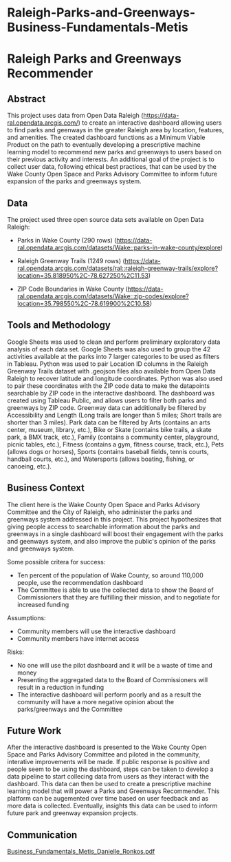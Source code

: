 # Raleigh-Parks-and-Greenways-Business-Fundamentals-Metis

# Raleigh Parks and Greenways Recommender

## Abstract
This project uses data from Open Data Raleigh (https://data-ral.opendata.arcgis.com/) to create an interactive dashboard allowing users to find parks and geenways in the greater Raleigh area by location, features, and amenities. The created dashboard functions as a Minimum Viable Product on the path to eventually developing a prescriptive machine learning model to recommend new parks and greenways to users based on their previous activity and interests. An additional goal of the project is to collect user data, following ethical best practices, that can be used by the Wake County Open Space and Parks Advisory Committee to inform future expansion of the parks and greenways system.

## Data
The project used three open source data sets available on Open Data Raleigh:
- Parks in Wake County (290 rows)
(https://data-ral.opendata.arcgis.com/datasets/Wake::parks-in-wake-county/explore)

- Raleigh Greenway Trails (1249 rows)
(https://data-ral.opendata.arcgis.com/datasets/ral::raleigh-greenway-trails/explore?location=35.818950%2C-78.627250%2C11.53)

- ZIP Code Boundaries in Wake County
(https://data-ral.opendata.arcgis.com/datasets/Wake::zip-codes/explore?location=35.798550%2C-78.619900%2C10.58)

## Tools and Methodology
Google Sheets was used to clean and perform preliminary exploratory data analysis of each data set. Google Sheets was also used to group the 42 activities available at the parks into 7 larger categories to be used as filters in Tableau.  Python was used to pair Location ID columns in the Raleigh Greenway Trails dataset with .geojson files also available from Open Data Raleigh to recover latitude and longitude coordinates. Python was also used to pair these coordinates with the ZIP code data to make the datapoints searchable by ZIP code in the interactive dashboard. The dashboard was created using Tableau Public, and allows users to filter both parks and greenways by ZIP code. Greenway data can additionally be filtered by Accessibility and Length (Long trails are longer than 5 miles; Short trails are shorter than 3 miles). Park data can be filtered by Arts (contains an arts center, museum, library, etc.), Bike or Skate (contains bike trails, a skate park, a BMX track, etc.), Family (contains a community center, playground, picnic tables, etc.), Fitness (contains a gym, fitness course, track, etc.), Pets (allows dogs or horses), Sports (contains baseball fields, tennis courts, handball courts, etc.), and Watersports (allows boating, fishing, or canoeing, etc.).

## Business Context
The client here is the Wake County Open Space and Parks Advisory Committee and the City of Raleigh, who administer the parks and greenways system addressed in this project. This project hypothesizes that giving people access to searchable information about the parks and greenways in a single dashboard will boost their engagement with the parks and geenways system, and also improve the public's opinion of the parks and greenways system.

Some possible critera for success:
-	Ten percent of the population of Wake County, so around 110,000 people, use the recommendation dashboard 
-	The Committee is able to use the collected data to show the Board of Commissioners that they are fulfilling their mission, and to negotiate for increased funding

Assumptions:
-	Community members will use the interactive dashboard
- Community members have internet access

Risks:
- No one will use the pilot dashboard and it will be a waste of time and money
- Presenting the aggregated data to the Board of Commissioners will result in a reduction in funding
- The interactive dashboard will perform poorly and as a result the community will have a more negative opinion about the parks/greenways and the Committee

## Future Work
After the interactive dashboard is presented to the Wake County Open Space and Parks Advisory Committee and piloted in the community, interative improvements will be made. If public response is positive and people seem to be using the dashboard, steps can be taken to develop a data pipeline to start collecing data from users as they interact with the dashboard. This data can then be used to create a prescriptive machine learning model that will power a Parks and Greenways Recommender. This platform can be augemented over time based on user feedback and as more data is collected. Eventually, insights this data can be used to inform future park and greenway expansion projects.

## Communication
[Business_Fundamentals_Metis_Danielle_Ronkos.pdf](https://github.com/dr-dronkos/Raleigh-Parks-and-Greenways-Business-Fundamentals-Metis/files/8329543/Business_Fundamentals_Metis_Danielle_Ronkos.pdf)

